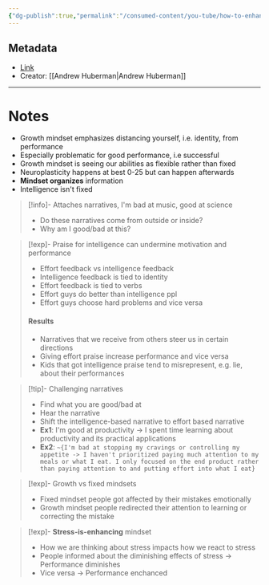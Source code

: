 ```yaml
---
{"dg-publish":true,"permalink":"/consumed-content/you-tube/how-to-enhance-performance-and-learning-by-applying-a-growth-mindset-huberman-lab-podcast/"}
---
```


## Metadata
- [Link](https://www.youtube.com/watch?v=aQDOU3hPci0)
- Creator: [[Andrew Huberman\|Andrew Huberman]]
---
# Notes
- Growth mindset emphasizes distancing yourself, i.e. identity, from performance
- Especially problematic for good performance, i.e successful
- Growth mindset is seeing our abilities as flexible rather than fixed
- Neuroplasticity happens at best 0-25 but can happen afterwards
- **Mindset organizes** information
- Intelligence isn't fixed
> [!info]- Attaches narratives, I'm bad at music, good at science
> - Do these narratives come from outside or inside?
> - Why am I good/bad at this?

> [!exp]- Praise for intelligence can undermine motivation and performance
> - Effort feedback vs intelligence feedback
> - Intelligence feedback is tied to identity
> - Effort feedback is tied to verbs
> - Effort guys do better than intelligence ppl
> - Effort guys choose hard problems and vice versa
> #### Results
> - Narratives that we receive from others steer us in certain directions
> - Giving effort praise increase performance and vice versa
> - Kids that got intelligence praise tend to misrepresent, e.g. lie, about their performances

> [!tip]- Challenging narratives
> - Find what you are good/bad at
> - Hear the narrative
> - Shift the intelligence-based narrative to effort based narrative
> - **Ex1**: I'm good at productivity -> I spent time learning about productivity and its practical applications
> - **Ex2**: `~{I'm bad at stopping my cravings or controlling my appetite -> I haven't prioritized paying much attention to my meals or what I eat. I only focused on the end product rather than paying attention to and putting effort into what I eat}`

> [!exp]- Growth vs fixed mindsets
> - Fixed mindset people got affected by their mistakes emotionally
> - Growth mindset people redirected their attention to learning or correcting the mistake

> [!exp]- **Stress-is-enhancing** mindset
> - How we are thinking about stress impacts how we react to stress
> - People informed about the diminishing effects of stress -> Performance diminishes
> - Vice versa -> Performance enchanced

